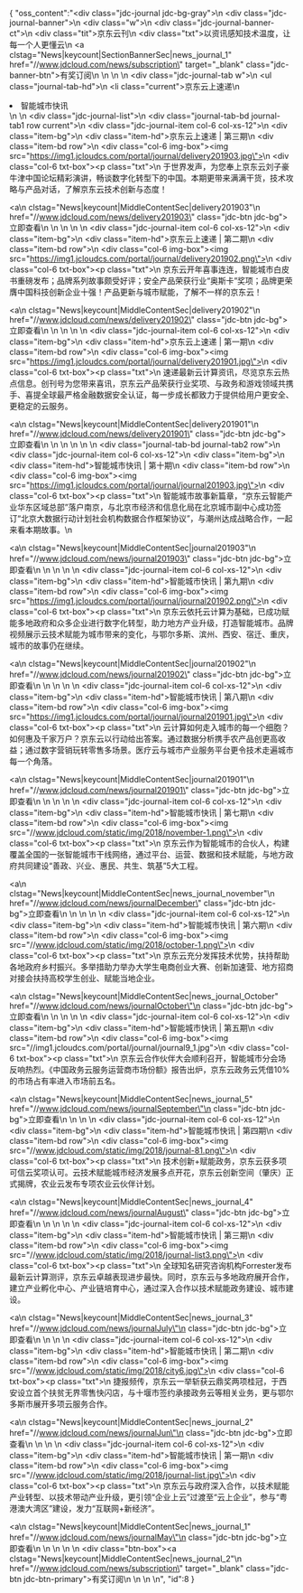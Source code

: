 {
	"oss_content":"<div class=\"jdc-journal jdc-bg-gray\">\n  <div class=\"jdc-journal-banner\">\n    <div class=\"w\">\n      <div class=\"jdc-journal-banner-ct\">\n        <div class=\"tit\">京东云刊</div>\n        <div class=\"txt\">以资讯感知技术温度，让每一个人更懂云</div>\n          <a clstag=\"News|keycount|SectionBannerSec|news_journal_1\" href=\"//www.jdcloud.com/news/subscription\" target=\"_blank\" class=\"jdc-banner-btn\">有奖订阅</a>\n      </div>\n    </div>\n  </div>\n  <div class=\"jdc-journal-tab w\">\n    <ul class=\"journal-tab-hd\">\n      <li class=\"current\">京东云上速递</li>\n      <li>智能城市快讯</li>\n    </ul>\n    <div class=\"jdc-journal-list\">\n      <div class=\"journal-tab-bd journal-tab1 row current\">\n        <div class=\"jdc-journal-item col-6 col-xs-12\">\n          <div class=\"item-bg\">\n            <div class=\"item-hd\">京东云上速递 | 第三期</div>\n            <div class=\"item-bd row\">\n              <div class=\"col-6 img-box\"><img src=\"https://img1.jcloudcs.com/portal/journal/delivery201903.jpg\"></div>\n              <div class=\"col-6 txt-box\"><p class=\"txt\">\n                于世界发声，为您奉上京东云刘子豪牛津中国论坛精彩演讲，畅谈数字化转型下的中国。本期更带来满满干货，技术攻略与产品对话，了解京东云技术创新与态度！</p> <a\n                clstag=\"News|keycount|MiddleContentSec|delivery201903\"\n                href=\"//www.jdcloud.com/news/delivery201903\" class=\"jdc-btn jdc-bg\">立即查看\n              </a></div>\n            </div>\n          </div>\n        </div>\n        <div class=\"jdc-journal-item col-6 col-xs-12\">\n          <div class=\"item-bg\">\n            <div class=\"item-hd\">京东云上速递 | 第二期</div>\n            <div class=\"item-bd row\">\n              <div class=\"col-6 img-box\"><img src=\"https://img1.jcloudcs.com/portal/journal/delivery201902.png\"></div>\n              <div class=\"col-6 txt-box\"><p class=\"txt\">\n                京东云开年喜事连连，智能城市白皮书重磅发布；品牌系列故事颇受好评；安全产品荣获行业“奥斯卡”奖项；品牌更荣膺中国科技创新企业十强！产品更新与城市赋能，了解不一样的京东云！</p> <a\n                clstag=\"News|keycount|MiddleContentSec|delivery201902\"\n                href=\"//www.jdcloud.com/news/delivery201902\" class=\"jdc-btn jdc-bg\">立即查看\n              </a></div>\n            </div>\n          </div>\n        </div>\n        <div class=\"jdc-journal-item col-6 col-xs-12\">\n          <div class=\"item-bg\">\n            <div class=\"item-hd\">京东云上速递 | 第一期</div>\n            <div class=\"item-bd row\">\n              <div class=\"col-6 img-box\"><img src=\"https://img1.jcloudcs.com/portal/journal/delivery201901.jpg\"></div>\n              <div class=\"col-6 txt-box\"><p class=\"txt\">\n                速递最新云计算资讯，尽览京东云热点信息。创刊号为您带来喜讯，京东云产品荣获行业奖项、与政务和游戏领域共携手、喜提全球最严格金融数据安全认证，每一步成长都致力于提供给用户更安全、更稳定的云服务。</p> <a\n                clstag=\"News|keycount|MiddleContentSec|delivery201901\"\n                href=\"//www.jdcloud.com/news/delivery201901\" class=\"jdc-btn jdc-bg\">立即查看\n              </a></div>\n            </div>\n          </div>\n        </div>\n      </div>\n      <div class=\"journal-tab-bd journal-tab2 row\">\n        <div class=\"jdc-journal-item col-6 col-xs-12\">\n          <div class=\"item-bg\">\n            <div class=\"item-hd\">智能城市快讯 | 第十期</div>\n            <div class=\"item-bd row\">\n              <div class=\"col-6 img-box\"><img src=\"https://img1.jcloudcs.com/portal/journal/journal201903.jpg\"></div>\n              <div class=\"col-6 txt-box\"><p class=\"txt\">\n                智能城市故事新篇章，“京东云智能产业华东区域总部”落户南京，与北京市经济和信息化局在北京城市副中心成功签订“北京大数据行动计划社会机构数据合作框架协议”，与潮州达成战略合作，一起来看本期故事。\n              </p> <a\n                clstag=\"News|keycount|MiddleContentSec|journal201903\"\n                href=\"//www.jdcloud.com/news/journal201903\" class=\"jdc-btn jdc-bg\">立即查看\n              </a></div>\n            </div>\n          </div>\n        </div>\n        <div class=\"jdc-journal-item col-6 col-xs-12\">\n          <div class=\"item-bg\">\n            <div class=\"item-hd\">智能城市快讯 | 第九期</div>\n            <div class=\"item-bd row\">\n              <div class=\"col-6 img-box\"><img src=\"https://img1.jcloudcs.com/portal/journal/journal201902.png\"></div>\n              <div class=\"col-6 txt-box\"><p class=\"txt\">\n                京东云依托云计算为基础，已成功赋能多地政府和众多企业进行数字化转型，助力地方产业升级，打造智能城市。品牌视频展示云技术赋能为城市带来的变化，与鄂尔多斯、滨州、西安、宿迁、重庆，城市的故事仍在继续。</p> <a\n                clstag=\"News|keycount|MiddleContentSec|journal201902\"\n                href=\"//www.jdcloud.com/news/journal201902\" class=\"jdc-btn jdc-bg\">立即查看\n              </a></div>\n            </div>\n          </div>\n        </div>\n        <div class=\"jdc-journal-item col-6 col-xs-12\">\n          <div class=\"item-bg\">\n            <div class=\"item-hd\">智能城市快讯 | 第八期</div>\n            <div class=\"item-bd row\">\n              <div class=\"col-6 img-box\"><img src=\"https://img1.jcloudcs.com/portal/journal/journal201901.jpg\"></div>\n              <div class=\"col-6 txt-box\"><p class=\"txt\">\n                云计算如何走入城市的每一个细胞？如何惠及千家万户？京东云以行动给出答案。通过数据分析携手农产品创更高收益；通过数字营销玩转零售多场景。医疗云与城市产业服务平台更令技术走遍城市每一个角落。</p> <a\n                clstag=\"News|keycount|MiddleContentSec|journal201901\"\n                href=\"//www.jdcloud.com/news/journal201901\" class=\"jdc-btn jdc-bg\">立即查看\n              </a></div>\n            </div>\n          </div>\n        </div>\n        <div class=\"jdc-journal-item col-6 col-xs-12\">\n          <div class=\"item-bg\">\n            <div class=\"item-hd\">智能城市快讯 | 第七期</div>\n            <div class=\"item-bd row\">\n              <div class=\"col-6 img-box\"><img src=\"//www.jdcloud.com/static/img/2018/november-1.png\"></div>\n              <div class=\"col-6 txt-box\"><p class=\"txt\">\n                京东云作为智能城市的合伙人，构建覆盖全国的一张智能城市干线网络，通过平台、运营、数据和技术赋能，与地方政府共同建设“善政、兴业、惠民、共生、筑基”5大工程。</p> <a\n                clstag=\"News|keycount|MiddleContentSec|news_journal_november\"\n                href=\"//www.jdcloud.com/news/journalDecember\" class=\"jdc-btn jdc-bg\">立即查看\n              </a></div>\n            </div>\n          </div>\n        </div>\n        <div class=\"jdc-journal-item col-6 col-xs-12\">\n          <div class=\"item-bg\">\n            <div class=\"item-hd\">智能城市快讯 | 第六期</div>\n            <div class=\"item-bd row\">\n              <div class=\"col-6 img-box\"><img src=\"//www.jdcloud.com/static/img/2018/october-1.png\"></div>\n              <div class=\"col-6 txt-box\"><p class=\"txt\">\n                京东云充分发挥技术优势，扶持帮助各地政府乡村振兴。多举措助力举办大学生电商创业大赛、创新加速营、地方招商对接会扶持高校学生创业、赋能当地企业。</p> <a\n                clstag=\"News|keycount|MiddleContentSec|news_journal_October\" href=\"//www.jdcloud.com/news/journalOctober\"\n                class=\"jdc-btn jdc-bg\">立即查看\n              </a></div>\n            </div>\n          </div>\n        </div>\n        <div class=\"jdc-journal-item col-6 col-xs-12\">\n          <div class=\"item-bg\">\n            <div class=\"item-hd\">智能城市快讯 | 第五期</div>\n            <div class=\"item-bd row\">\n              <div class=\"col-6 img-box\"><img src=\"//img1.jcloudcs.com/portal/journal/journal9_1.jpg\"></div>\n              <div class=\"col-6 txt-box\"><p class=\"txt\">\n                京东云合作伙伴大会顺利召开，智能城市分会场反响热烈。《中国政务云服务运营商市场份额》报告出炉，京东云政务云凭借10%的市场占有率进入市场前五名。</p><a\n                clstag=\"News|keycount|MiddleContentSec|news_journal_5\" href=\"//www.jdcloud.com/news/journalSeptember\"\n                class=\"jdc-btn jdc-bg\">立即查看</a></div>\n            </div>\n          </div>\n        </div>\n        <div class=\"jdc-journal-item col-6 col-xs-12\">\n          <div class=\"item-bg\">\n            <div class=\"item-hd\">智能城市快讯 | 第四期</div>\n            <div class=\"item-bd row\">\n              <div class=\"col-6 img-box\"><img src=\"//www.jdcloud.com/static/img/2018/journal-81.png\"></div>\n              <div class=\"col-6 txt-box\"><p class=\"txt\">\n                技术创新+赋能政务，京东云获多项可信云奖项认可。云技术赋能城市经济发展多点开花，京东云创新空间（肇庆）正式揭牌，农业云发布专项农业云伙伴计划。</p><a\n                clstag=\"News|keycount|MiddleContentSec|news_journal_4\" href=\"//www.jdcloud.com/news/journalAugust\" class=\"jdc-btn jdc-bg\">立即查看</a>\n              </div>\n            </div>\n          </div>\n        </div>\n        <div class=\"jdc-journal-item col-6 col-xs-12\">\n          <div class=\"item-bg\">\n            <div class=\"item-hd\">智能城市快讯 | 第三期</div>\n            <div class=\"item-bd row\">\n              <div class=\"col-6 img-box\"><img src=\"//www.jdcloud.com/static/img/2018/journal-list3.png\"></div>\n              <div class=\"col-6 txt-box\"><p class=\"txt\">\n                全球知名研究咨询机构Forrester发布最新云计算测评，京东云卓越表现进步最快。同时，京东云与多地政府展开合作，建立产业孵化中心、产业链培育中心，通过深入合作以技术赋能政务建设、城市建设。</p><a\n                clstag=\"News|keycount|MiddleContentSec|news_journal_3\" href=\"//www.jdcloud.com/news/journalJuly\"\n                class=\"jdc-btn jdc-bg\">立即查看</a></div>\n            </div>\n          </div>\n        </div>\n        <div class=\"jdc-journal-item col-6 col-xs-12\">\n          <div class=\"item-bg\">\n            <div class=\"item-hd\">智能城市快讯 | 第二期</div>\n            <div class=\"item-bd row\">\n              <div class=\"col-6 img-box\"><img src=\"//www.jdcloud.com/static/img/2018/city6.jpg\"></div>\n              <div class=\"col-6 txt-box\"><p class=\"txt\">\n                捷报频传，京东云一举斩获云鼎奖两项桂冠，于西安设立首个扶贫无界零售快闪店，与十堰市签约承接政务云等相关业务，更与鄂尔多斯市展开多项云服务合作。</p><a\n                clstag=\"News|keycount|MiddleContentSec|news_journal_2\" href=\"//www.jdcloud.com/news/journalJun\"\n                class=\"jdc-btn jdc-bg\">立即查看</a></div>\n            </div>\n          </div>\n        </div>\n        <div class=\"jdc-journal-item col-6 col-xs-12\">\n          <div class=\"item-bg\">\n            <div class=\"item-hd\">智能城市快讯 | 第一期</div>\n            <div class=\"item-bd row\">\n              <div class=\"col-6 img-box\"><img src=\"//www.jdcloud.com/static/img/2018/journal-list.jpg\"></div>\n              <div class=\"col-6 txt-box\"><p class=\"txt\">\n                京东云与政府深入合作，以技术赋能产业转型、以技术带动产业升级，更引领“企业上云”过渡至“云上企业”，参与“粤港澳大湾区”建设，发力“互联网+新经济”。</p><a\n                clstag=\"News|keycount|MiddleContentSec|news_journal_1\" href=\"//www.jdcloud.com/news/journalMay\"\n                class=\"jdc-btn jdc-bg\">立即查看</a></div>\n            </div>\n          </div>\n        </div>\n      </div>\n      <div class=\"btn-box\"><a clstag=\"News|keycount|MiddleContentSec|news_journal_2\"\n                              href=\"//www.jdcloud.com/news/subscription\" target=\"_blank\" class=\"jdc-btn jdc-btn-primary\">有奖订阅</a>\n      </div>\n    </div>\n  </div>\n</div>",
	"id":8
}